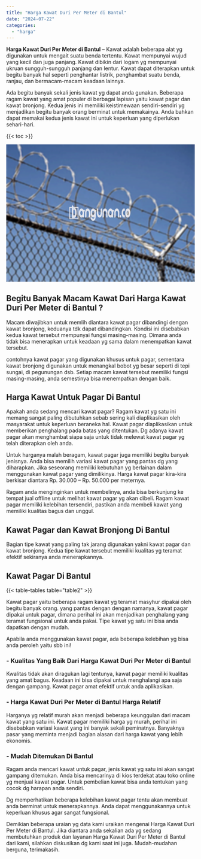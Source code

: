 ```yaml
---
title: "Harga Kawat Duri Per Meter di Bantul"
date: "2024-07-22"
categories: 
  - "harga"
---
```


**Harga Kawat Duri Per Meter di Bantul** – Kawat adalah beberapa alat yg digunakan untuk mengait suatu benda tertentu. Kawat mempunyai wujud yang kecil dan juga panjang. Kawat dibikin dari logam yg mempunyai ukruan sungguh-sungguh panjang dan lentur. Kawat dapat diterapkan untuk begitu banyak hal seperti penghantar listrik, penghambat suatu benda, ranjau, dan bermacam-macam keadaan lainnya.

Ada begitu banyak sekali jenis kawat yg dapat anda gunakan. Beberapa ragam kawat yang amat populer di berbagai lapisan yaitu kawat pagar dan kawat bronjong. Kedua jenis ini memiliki keistimewaan sendiri-sendiri yg menjadikan begitu banyak orang berminat untuk memakainya. Anda bahkan dapat memakai kedua jenis kawat ini untuk keperluan yang diperlukan sehari-hari.

{{< toc >}}

![Harga Kawat Duri Per Meter di Bantul](/images/jual-kawat-murah31.png)

## Begitu Banyak Macam Kawat Dari Harga Kawat Duri Per Meter di Bantul ?

Macam diwajibkan untuk memlih diantara kawat pagar dibandingi dengan kawat bronjong, keduanya tdk dapat dibandingkan. Kondisi ini disebabkan kedua kawat tersebut mempunyai fungsi masing-masing. Dimana anda tidak bisa menerapkan untuk keadaan yg sama dalam menempatkan kawat tersebut.

contohnya kawat pagar yang digunakan khusus untuk pagar, sementara kawat bronjong digunakan untuk menangkal bobot yg besar seperti di tepi sungai, di pegunungan dsb. Setiap macam kawat tersebut memiliki fungsi masing-masing, anda semestinya bisa menempatkan dengan baik.

## Harga Kawat Untuk Pagar Di Bantul

Apakah anda sedang mencari kawat pagar? Ragam kawat yg satu ini memang sangat paling dibutuhkan sebab sering kali diaplikasikan oleh masyarakat untuk keperluan beraneka hal. Kawat pagar diaplikasikan untuk memberikan penghalang pada batas yang ditentukan. Dg adanya kawat pagar akan menghambat siapa saja untuk tidak melewat kawat pagar yg telah diterapkan oleh anda.

Untuk harganya malah beragam, kawat pagar juga memiliki begitu banyak jenisnya. Anda bisa memilih variasi kawat pagar yang pantas dg yang diharapkan. Jika seseorang memiliki kebutuhan yg berlainan dalam menggunakan kawat pagar yang dimilikinya. Harga kawat pagar kira-kira berkisar diantara Rp. 30.000 – Rp. 50.000 per meternya.

Ragam anda menginginkan untuk membelinya, anda bisa berkunjung ke tempat jual offline untuk melihat kawat pagar yg akan dibeli. Ragam kawat pagar memiliki kelebihan tersendiri, pastikan anda membeli kawat yang memiliki kualitas bagus dan unggul.

## Kawat Pagar dan Kawat Bronjong Di Bantul

Bagian tipe kawat yang paling tak jarang digunakan yakni kawat pagar dan kawat bronjong. Kedua tipe kawat tersebut memiliki kualitas yg teramat efektif sekiranya anda menerapkannya.

## Kawat Pagar Di Bantul

{{< table-tables table="table2" >}}

Kawat pagar yaitu beberapa ragam kawat yg teramat masyhur dipakai oleh begitu banyak orang. yang pantas dengan dengan namanya, kawat pagar dipakai untuk pagar, dimana perihal ini akan menjadikan penghalang yang teramat fungsional untuk anda pakai. Tipe kawat yg satu ini bisa anda dapatkan dengan mudah.

Apabila anda menggunakan kawat pagar, ada beberapa kelebihan yg bisa anda peroleh yaitu sbb ini!

### \- Kualitas Yang Baik Dari Harga Kawat Duri Per Meter di Bantul

Kwalitas tidak akan diragukan lagi tentunya, kawat pagar memiliki kualitas yang amat bagus. Keadaan ini bisa dipakai untuk menghalangi apa saja dengan gampang. Kawat pagar amat efektif untuk anda aplikasikan.

### \- Harga Kawat Duri Per Meter di Bantul Harga Relatif

Harganya yg relatif murah akan menjadi beberapa keunggulan dari macam kawat yang satu ini. Kawat pagar memiliki harga yg murah, perihal ini disebabkan variasi kawat yang ini banyak sekali peminatnya. Banyaknya pasar yang meminta menjadi bagian alasan dari harga kawat yang lebih ekonomis.

### \- Mudah Ditemukan Di Bantul

Ragam anda mencari kawat untuk pagar, jenis kawat yg satu ini akan sangat gampang ditemukan. Anda bisa mencarinya di kios terdekat atau toko online yg menjual kawat pagar. Untuk pembelian kawat bisa anda tentukan yang cocok dg harapan anda sendiri.

Dg memperhatikan beberapa kelebihan kawat pagar tentu akan membuat anda berminat untuk menerapkannya. Anda dapat menggunakannya untuk keperluan khusus agar sangat fungsional.

Demikian beberapa uraian yg data kami uraikan mengenai Harga Kawat Duri Per Meter di Bantul. Jika diantara anda sekalian ada yg sedang membutuhkan produk dan layanan Harga Kawat Duri Per Meter di Bantul dari kami, silahkan diskusikan dg kami saat ini juga. Mudah-mudahan berguna, terimakasih.
